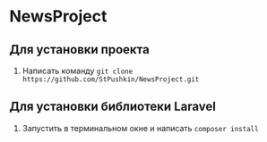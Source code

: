 # NewsProject

## Для установки проекта

1. Написать команду `git clone https://github.com/StPushkin/NewsProject.git`

## Для установки библиотеки Laravel

1. Запустить в терминальном окне и написать `composer install`